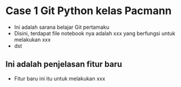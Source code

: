 # Case 1 Git Python kelas Pacmann

- Ini adalah sarana belajar Git pertamaku
- Disini, terdapat file notebook nya adalah xxx yang berfungsi untuk melakukan xxx
- dst


## Ini adalah penjelasan fitur baru

- Fitur baru ini itu untuk melakukan xxx
